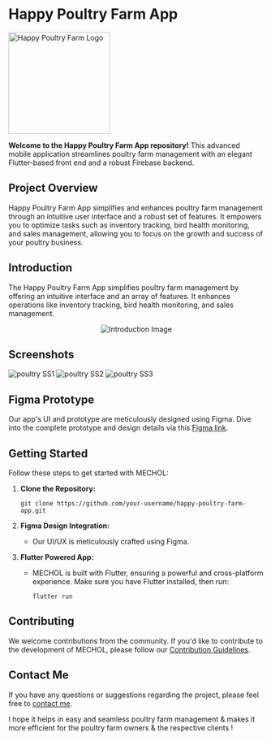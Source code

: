 # Happy Poultry Farm App

<p>
  <img src="https://github.com/SujaanArora09/poultry_app/assets/94820300/c532886d-4038-4553-8fef-fe47e4af8883" alt="Happy Poultry Farm Logo" width="200">
</p>

**Welcome to the Happy Poultry Farm App repository!** This advanced mobile application streamlines poultry farm management with an elegant Flutter-based front end and a robust Firebase backend.

## Project Overview

Happy Poultry Farm App simplifies and enhances poultry farm management through an intuitive user interface and a robust set of features. It empowers you to optimize tasks such as inventory tracking, bird health monitoring, and sales management, allowing you to focus on the growth and success of your poultry business.


## Introduction

The Happy Poultry Farm App simplifies poultry farm management by offering an intuitive interface and an array of features. It enhances operations like inventory tracking, bird health monitoring, and sales management.

<p align="center">
  <img src="https://github.com/SujaanArora09/poultry_app/assets/94820300/23fb3d87-2497-4e49-a63f-aa6bd68b615f" alt="Introduction Image" >
</p>

## Screenshots
![poultry SS1](https://github.com/SujaanArora09/poultry_app/assets/94820300/a2a8aa3e-00e7-4163-8711-5f9017acea0f)
![poultry SS2](https://github.com/SujaanArora09/poultry_app/assets/94820300/cb382d12-4a8e-4b09-b8ba-c34150098756)
![poultry SS3](https://github.com/SujaanArora09/poultry_app/assets/94820300/066b7b35-8378-4197-97a5-bd05afaa4bf6)

## Figma Prototype

Our app's UI and prototype are meticulously designed using Figma. Dive into the complete prototype and design details via this [Figma link](https://www.figma.com/community/file/1279057568155371206/Happy-poultry-Farm).

## Getting Started

Follow these steps to get started with MECHOL:

1. **Clone the Repository:**
   ```
   git clone https://github.com/your-username/happy-poultry-farm-app.git
   ```

2. **Figma Design Integration:**
   - Our UI/UX is meticulously crafted using Figma.

3. **Flutter Powered App:**
   - MECHOL is built with Flutter, ensuring a powerful and cross-platform experience. Make sure you have Flutter installed, then run:
     ```
     flutter run
     ```
## Contributing

We welcome contributions from the community. If you'd like to contribute to the development of MECHOL, please follow our [Contribution Guidelines](CONTRIBUTING.md).

## Contact Me
If you have any questions or suggestions regarding the project, please feel free to [contact me](https://www.linkedin.com/in/sujaan-arora-274584216/).

I hope it helps in easy and seamless poultry farm management & makes it more efficient for the poultry farm owners & the respective clients !

